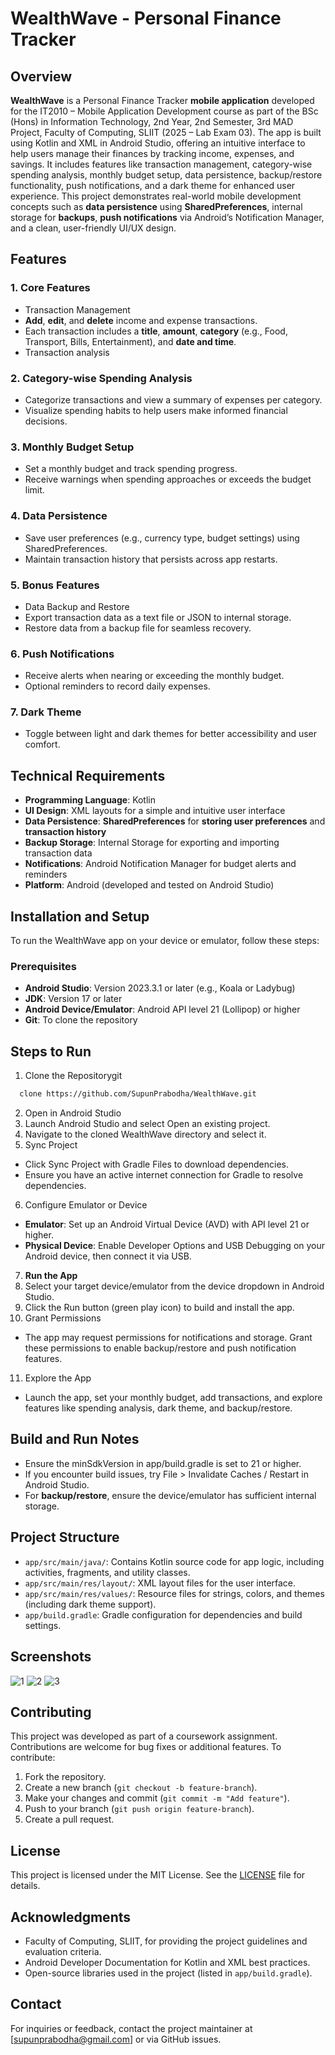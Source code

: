 # WealthWave - Personal Finance Tracker
## Overview
**WealthWave** is a Personal Finance Tracker **mobile application** developed for the IT2010 – Mobile Application Development course as part of the BSc (Hons) in Information Technology, 2nd Year, 2nd Semester, 3rd MAD Project, Faculty of Computing, SLIIT (2025 – Lab Exam 03). The app is built using Kotlin and XML in Android Studio, offering an intuitive interface to help users manage their finances by tracking income, expenses, and savings. It includes features like transaction management, category-wise spending analysis, monthly budget setup, data persistence, backup/restore functionality, push notifications, and a dark theme for enhanced user experience.
This project demonstrates real-world mobile development concepts such as **data persistence** using **SharedPreferences**, internal storage for **backups**, **push notifications** via Android’s Notification Manager, and a clean, user-friendly UI/UX design.

## Features
### 1. Core Features
- Transaction Management
- **Add**, **edit**, and **delete** income and expense transactions.
- Each transaction includes a **title**, **amount**, **category** (e.g., Food, Transport, Bills, Entertainment), and **date and time**.
- Transaction analysis

### 2. Category-wise Spending Analysis
- Categorize transactions and view a summary of expenses per category.
- Visualize spending habits to help users make informed financial decisions.

### 3. Monthly Budget Setup
- Set a monthly budget and track spending progress.
- Receive warnings when spending approaches or exceeds the budget limit.

### 4. Data Persistence
- Save user preferences (e.g., currency type, budget settings) using SharedPreferences.
- Maintain transaction history that persists across app restarts.

### 5. Bonus Features
- Data Backup and Restore
- Export transaction data as a text file or JSON to internal storage.
- Restore data from a backup file for seamless recovery.

### 6. Push Notifications
- Receive alerts when nearing or exceeding the monthly budget.
- Optional reminders to record daily expenses.

### 7. Dark Theme
- Toggle between light and dark themes for better accessibility and user comfort.

## Technical Requirements

- **Programming Language**: Kotlin
- **UI Design**: XML layouts for a simple and intuitive user interface
- **Data Persistence**: **SharedPreferences** for **storing user preferences** and **transaction history**
- **Backup Storage**: Internal Storage for exporting and importing transaction data
- **Notifications**: Android Notification Manager for budget alerts and reminders
- **Platform**: Android (developed and tested on Android Studio)

## Installation and Setup
To run the WealthWave app on your device or emulator, follow these steps:

### Prerequisites
- **Android Studio**: Version 2023.3.1 or later (e.g., Koala or Ladybug)
- **JDK**: Version 17 or later
- **Android Device/Emulator**: Android API level 21 (Lollipop) or higher
- **Git**: To clone the repository

## Steps to Run

1. Clone the Repositorygit 
  ```bash
    clone https://github.com/SupunPrabodha/WealthWave.git
```
2. Open in Android Studio
3. Launch Android Studio and select Open an existing project.
4. Navigate to the cloned WealthWave directory and select it.
5. Sync Project
  - Click Sync Project with Gradle Files to download dependencies.
  - Ensure you have an active internet connection for Gradle to resolve dependencies.
6. Configure Emulator or Device
  - **Emulator**: Set up an Android Virtual Device (AVD) with API level 21 or higher.
  - **Physical Device**: Enable Developer Options and USB Debugging on your Android device, then connect it via USB.
7. **Run the App**
8. Select your target device/emulator from the device dropdown in Android Studio.
9. Click the Run button (green play icon) to build and install the app.
10. Grant Permissions
  - The app may request permissions for notifications and storage. Grant these permissions to enable backup/restore and push notification features.
11. Explore the App
  - Launch the app, set your monthly budget, add transactions, and explore features like spending analysis, dark theme, and backup/restore.

## Build and Run Notes

- Ensure the minSdkVersion in app/build.gradle is set to 21 or higher.
- If you encounter build issues, try File > Invalidate Caches / Restart in Android Studio.
- For **backup/restore**, ensure the device/emulator has sufficient internal storage.

## Project Structure

- `app/src/main/java/`: Contains Kotlin source code for app logic, including activities, fragments, and utility classes.
- `app/src/main/res/layout/`: XML layout files for the user interface.
- `app/src/main/res/values/`: Resource files for strings, colors, and themes (including dark theme support).
- `app/build.gradle`: Gradle configuration for dependencies and build settings.

## Screenshots
![1](https://github.com/user-attachments/assets/115d4574-c7bf-407f-a95f-17814054aba2)
![2](https://github.com/user-attachments/assets/d2300d87-5b0b-465e-9804-fe8a5cc9d2af)
![3](https://github.com/user-attachments/assets/ad704939-85b5-4de1-bbbb-f3ae2be7bae2)

## Contributing
This project was developed as part of a coursework assignment. Contributions are welcome for bug fixes or additional features. To contribute:
1. Fork the repository.
2. Create a new branch (`git checkout -b feature-branch`).
3. Make your changes and commit (`git commit -m "Add feature"`).
4. Push to your branch (`git push origin feature-branch`).
5. Create a pull request.

## License
This project is licensed under the MIT License. See the [LICENSE](LICENSE) file for details.

## Acknowledgments
- Faculty of Computing, SLIIT, for providing the project guidelines and evaluation criteria.
- Android Developer Documentation for Kotlin and XML best practices.
- Open-source libraries used in the project (listed in `app/build.gradle`).

## Contact
For inquiries or feedback, contact the project maintainer at [supunprabodha@gmail.com] or via GitHub issues.
